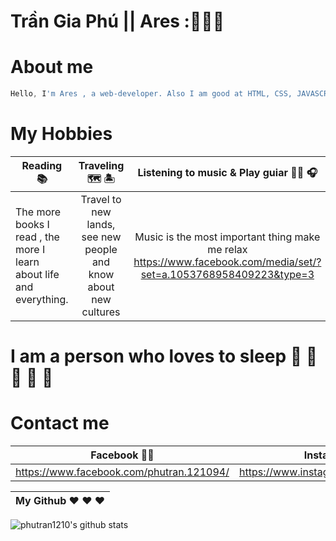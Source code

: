 
# Trần Gia Phú || Ares ::black_heart::black_heart::black_heart:

# About me

```javascript
Hello, I'm Ares , a web-developer. Also I am good at HTML, CSS, JAVASCRIPT, JQUERY, TYPESCRIPT, REACTJS.
```

# My Hobbies

| Reading :books: | Traveling :world_map: :desert_island: | Listening to music & Play guiar :guitar::musical_note: :headphones:| Eating :plate_with_cutlery::chopsticks:|
| --------------- | :-----------------------------------: | :--------------------------------------------: | :------------------------------------: |
| The more books I read , the more I learn about life and everything. | Travel to new lands, see new people and know about new cultures | Music is the most important thing make me relax <br> https://www.facebook.com/media/set/?set=a.1053768958409223&type=3 | :honey_pot: :crab: 	:lobster: :green_salad: :hotdog: :hamburger:	:meat_on_bone: :poultry_leg: |

# I am a person who loves to sleep 	:rofl:	:rofl:	:rofl:	:rofl:	:rofl:

# Contact me

| Facebook :black_heart::black_heart: |Instagram :heart::heart: | Gmail :love_letter:|
| :---------------------------------: | :---------------------: | :----------------: |
| https://www.facebook.com/phutran.121094/ | https://www.instagram.com/phutr121094/ | phutran121094@gmail.com |

My Github :heart:	:heart:	:heart: |
------------ | 
![phutran1210's github stats](https://github-readme-stats.vercel.app/api?username=phutran1210&show_icons=true&theme=radical)

<!--
**phutran1210/phutran1210** is a ✨ _special_ ✨ repository because its `README.md` (this file) appears on your GitHub profile.

Here are some ideas to get you started:

- 🔭 I’m currently working on ...
- 🌱 I’m currently learning ...
- 👯 I’m looking to collaborate on ...
- 🤔 I’m looking for help with ...
- 💬 Ask me about ...
- 📫 How to reach me: ...
- 😄 Pronouns: ...
- ⚡ Fun fact: ...
-->
